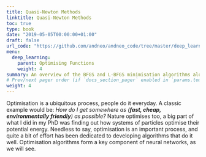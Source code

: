 ```yaml
---
title: Quasi-Newton Methods
linktitle: Quasi-Newton Methods
toc: true
type: book
date: "2019-05-05T00:00:00+01:00"
draft: false
url_code: "https://github.com/andneo/andneo_code/tree/master/deep_learning/optimisation_algorithms"
menu:
  deep_learning:
    parent: Optimising Functions
    weight: 4
summary: An overview of the BFGS and L-BFGS minimisation algorithms along with inexact line search algorithms, and their implementation.
# Prev/next pager order (if `docs_section_pager` enabled in `params.toml`)
weight: 4
---
```


Optimisation is a ubiquitous process, people do it everyday. A classic example would be: _How do I get somewhere as (**fast, cheap, environmentally friendly**) as possible?_  Nature optimises too, a big part of what I did in my PhD was finding out how systems of particles optimise their potential energy. 
Needless to say, optimisation is an important process, and quite a bit of effort has been dedicated to developing algorithms that do it well.
Optimisation algorithms form a key component of neural networks, as we will see. 